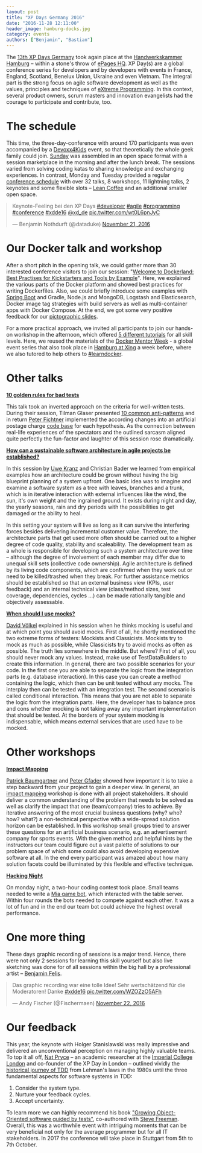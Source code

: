 ```yaml
---
layout: post
title: "XP Days Germany 2016"
date: "2016-11-28 12:11:00"
header_image: hamburg-docks.jpg
category: events
authors: ["Benjamin", "Bastian"]
---
```

<style>
.twitter-tweet {
  margin: auto;
}
</style>

The [13th XP Days Germany](http://www.xpdays.de/2016/) took again place at the [Handwerkskammer Hamburg](https://www.hwk-hamburg.de) – within a stone's throw of [ePages HQ](http://www.epages.com).
XP Day(s) are a global conference series for developers and by developers with events in France, England, Scotland, Benelux Union, Ukraine and even Vietnam.
The integral part is the strong focus on agile software development as well as the values, principles and techniques of [eXtreme Programming](https://en.wikipedia.org/wiki/Extreme_programming).
In this context, several product owners, scrum masters and innovation evangelists had the courage to participate and contribute, too.

# The schedule

This time, the three-day-conference with around 170 participants was even accompanied by a [Devoxx4Kids](http://www.devoxx4kids-hamburg.de) event, so that theoretically the whole geek family could join.
[Sunday](http://www.xpdays.de/2016/downloads/community-day/OpenSpaceSonntag.pdf) was assembled in an open space format with a session marketplace in the morning and after the lunch break.
The sessions varied from solving coding katas to sharing knowledge and exchanging experiences.
In contrast, Monday and Tuesday provided a regular [conference schedule](http://www.xpdays.de/2016/programm/) with over 32 talks, 8 workshops, 11 lightning talks, 2 keynotes and some flexible slots – [Lean Coffee](http://german.leancoffee.org/) and an additional smaller open space.

<blockquote class="twitter-tweet" data-lang="en"><p lang="en" dir="ltr">Keynote-Feeling bei den XP Days <a href="https://twitter.com/hashtag/developer?src=hash">#developer</a> <a href="https://twitter.com/hashtag/agile?src=hash">#agile</a> <a href="https://twitter.com/hashtag/programming?src=hash">#programming</a> <a href="https://twitter.com/hashtag/conference?src=hash">#conference</a> <a href="https://twitter.com/hashtag/xdde16?src=hash">#xdde16</a> <a href="https://twitter.com/xd_de">@xd_de</a> <a href="https://t.co/wt0L6pnJyC">pic.twitter.com/wt0L6pnJyC</a></p>&mdash; Benjamin Nothdurft (@dataduke) <a href="https://twitter.com/dataduke/status/800710674884141056">November 21, 2016</a></blockquote>
<script async src="//platform.twitter.com/widgets.js" charset="utf-8"></script>

# Our Docker talk and workshop

After a short pitch in the opening talk, we could gather more than 30 interested conference visitors to join our session: "[Welcome to Dockerland: Best Practises for Kickstarters and Tools by Example](http://www.xpdays.de/2016/sessions/116-welcome-to-dockerland-best-practices-for-kickstarters-tools-by-example.html)".
Here, we explained the various parts of the Docker platform and showed best practices for writing Dockerfiles.
Also, we could briefly introduce some examples with [Spring Boot](https://spring.io/guides/gs/spring-boot-docker/) and Gradle, Node.js and MongoDB, Logstash and Elasticsearch, Docker image tag strategies with build servers as well as multi-container apps with Docker Compose.
At the end, we got some very positive feedback for our [pictographic slides](https://speakerdeck.com/dataduke/welcome-to-dockerland-xdde16).

<script async class="speakerdeck-embed" data-id="7aacbd41660c4f86b2e1b5fff3b5afac" data-ratio="1.37081659973226" src="//speakerdeck.com/assets/embed.js"></script>

For a more practical approach, we invited all participants to join our hands-on workshop in the afternoon, which offered [5 different tutorials](http://training.docker.com/category/docker-mentor-week) for all skill levels.
Here, we reused the materials of the [Docker Mentor Week](https://blog.docker.com/2016/10/docker-global-mentor-week-2016/) - a global event series that also took place in [Hamburg at Xing](https://www.meetup.com/Docker-Hamburg/events/234772983/) a week before, where we also tutored to help others to [#learndocker](https://twitter.com/search?vertical=default&q=%23learndocker).

# Other talks

**[10 golden rules for bad tests](http://www.xpdays.de/2016/sessions/102-die-10-goldenen-regeln-fuer-schlechte-tests.html)**

This talk took an inverted approach on the criteria for well-written tests.
During their session, Tilman Glaser presented [10 common anti-patterns](http://www.xpdays.de/2016/downloads/102-die-10-goldenen-regeln-fuer-schlechte-tests/10_goldene_Regeln_mit_codelinks_xpdays2016.pdf) and in return [Peter Fichtner](https://twitter.com/petfic) implemented the according changes into an artificial postage charge [code base](https://github.com/fiduciagad/die10goldenenRegelnFuerSchlechteTests) for each hypothesis.
As the connection between real-life experiences of the spectators and the outlined sarcasm aligned quite perfectly the fun-factor and laughter of this session rose dramatically.

**[How can a sustainable software architecture in agile projects be established?](http://www.xpdays.de/2016/sessions/113-auf-agilen-pfaden-wie-entsteht-eine-nachhaltige-architektur-in-agilen-projekten.html)**

In this session by [Uwe Kranz](https://twitter.com/uwe_kranz) and Christian Bader we learned from empirical examples how an architecture could be grown without having the big blueprint planning of a system upfront.
One basic idea was to imagine and examine a software system as a tree with leaves, branches and a trunk, which is in iterative interaction with external influences like the wind, the sun, it's own weight and the ingrained ground.
It exists during night and day, the yearly seasons, rain and dry periods with the possibilities to get damaged or the ability to heal.

In this setting your system will live as long as it can survive the interfering forces besides delivering incremental customer value.
Therefore, the architecture parts that get used more often should be carried out to a higher degree of code quality, stability and scaleability.
The development team as a whole is responsible for developing such a system architecture over time – although the degree of involvement of each member may differ due to unequal skill sets (collective code ownership).
Agile architecture is defined by its living code components, which are confirmed when they work out or need to be killed/trashed when they break.
For further assistance metrics should be established so that an external business view (KPIs, user feedback) and an internal technical view (class/method sizes, test coverage, dependencies, cycles ...) can be made rationally tangible and objectively assessable.

**[When should I use mocks?](http://www.xpdays.de/2016/sessions/055-wann-soll-ich-mocken.html)**

[David Völkel](https://twitter.com/davidvoelkel) explained in his session when he thinks mocking is useful and at which point you should avoid mocks.
First of all, he shortly mentioned the two extreme forms of testers: Mockists and Classicists.
Mockists try to mock as much as possible, while Classicists try to avoid mocks as often as possible.
The truth lies somewhere in the middle.
But where?
First of all, you should never mock any values.
Instead, make use of TestDataBuilders to create this information.
In general, there are two possible scenarios for your code.
In the first one you are able to separate the logic from the integration parts (e.g. database interaction).
In this case you can create a method containing the logic, which then can be unit tested without any mocks.
The interplay then can be tested with an integration test.
The second scenario is called conditional interaction.
This means that you are not able to separate the logic from the integration parts.
Here, the developer has to balance pros and cons whether mocking is not taking away any important implementation that should be tested.
At the borders of your system mocking is indispensable, which means external services that are used have to be mocked.

# Other workshops

**[Impact Mapping](http://www.xpdays.de/2016/sessions/061-impact-mapping-workshop.html)**

[Patrick Baumgartner](https://twitter.com/patbaumgartner) and [Peter Gfader](https://twitter.com/peitor) showed how important it is to take a step backward from your project to gain a deeper view.
In general, an [impact mapping](https://www.impactmapping.org/index.html) workshop is done with all project stakeholders.
It should deliver a common understanding of the problem that needs to be solved as well as clarify the impact that one (team/company) tries to achieve.
By iterative answering of the most crucial business questions (why? who? how? what?) a non-technical perspective with a wide-spread solution horizon can be established.
In this workshop small groups tried to answer these questions for an artificial business scenario, e.g. an advertisement company for sports events.
With the given method and helpful hints by the instructors our team could figure out a vast palette of solutions to our problem space of which some could also avoid developing expensive software at all.
In the end every participant was amazed about how many solution facets could be illuminated by this flexible and effective technique.

**[Hacking Night](https://github.com/jlink/maexchen)**

On monday night, a two-hour coding contest took place.
Small teams needed to write a [Mia game bot](https://github.com/jlink/maexchen), which interacted with the table server.
Within four rounds the bots needed to compete against each other. It was a lot of fun and in the end our team bot could achieve the highest overall performance.

# One more thing

These days graphic recording of sessions is a major trend.
Hence, there were not only 2 sessions for learning this skill yourself but also live sketching was done for of all sessions within the big hall by a professional artist – [Benjamin Felis](https://twitter.com/benjaminfelis).

<blockquote class="twitter-tweet" data-lang="en"><p lang="de" dir="ltr">Das graphic recording war eine tolle Idee! Sehr wertschätzend für die Moderatoren! Danke <a href="https://twitter.com/hashtag/xdde16?src=hash">#xdde16</a> <a href="https://t.co/WZOZzO5AFh">pic.twitter.com/WZOZzO5AFh</a></p>&mdash; Andy Fischer (@Fischermaen) <a href="https://twitter.com/Fischermaen/status/801088541094715393">November 22, 2016</a></blockquote>
<script async src="//platform.twitter.com/widgets.js" charset="utf-8"></script>

# Our feedback

This year, the keynote with Holger Stanislawski was really impressive and delivered an unconventional perception on managing highly valuable teams.
To top it all off, [Nat Pryce](https://twitter.com/natpryce) – an academic researcher at the [Imperial College London](http://www.doc.ic.ac.uk/~np2/) and co-founder of the XP Day in London – outlined vividly the [historical journey of TDD](http://www.xpdays.de/2016/downloads/keynote-di/Wisdom_of_the_Ancients__2_.pdf) from Lehman's laws in the 1980s until the three fundamental aspects for software systems in TDD:

1. Consider the system type.
2. Nurture your feedback cycles.
3. Accept uncertainty.

To learn more we can highly recommend his book ["Growing Object-Oriented software guided by tests"](https://www.amazon.com/Growing-Object-Oriented-Software-Guided-Tests/dp/0321503627), co-authored with [Steve Freeman](https://twitter.com/sf105).
Overall, this was a worthwhile event with intriguing moments that can be very beneficial not only for the average programmer but for all IT stakeholders.
In 2017 the conference will take place in Stuttgart from 5th to 7th October.
